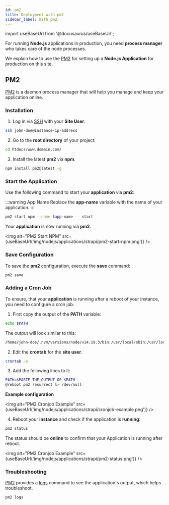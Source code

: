 ```yaml
---
id: pm2
title: Deployment with pm2
sidebar_label: With pm2
---
```


import useBaseUrl from '@docusaurus/useBaseUrl';

For running **Node.js** applications in production, you need **process manager** who takes care of the node processes.

We explain how to use the [PM2](https://pm2.keymetrics.io/) for setting up a **Node.js Application** for production on this site.

## PM2

[PM2](https://pm2.keymetrics.io/) is a daemon process manager that will help you manage and keep your application online.

### Installation

1. Log in via [SSH](../../frontend-area/ssh-ftp/#ssh-login) with your **Site User**:

```bash
ssh john-doe@instance-ip-address
```

2. Go to the **root directory** of your project:

```bash
cd htdocs/www.domain.com/
```

3. Install the latest **pm2** via **npm**.

```bash
npm install pm2@latest -g
```

### Start the Application

Use the following command to start your **application** via **pm2**:

:::warning App Name
Replace the **app-name** variable with the name of your application.
:::

```bash
pm2 start npm --name $app-name -- start
```

Your **application** is now running via **pm2**.

<img alt="PM2 Start NPM" src={useBaseUrl('img/nodejs/applications/strapi/pm2-start-npm.png')} />

### Save Configuration

To save the **pm2** configuration, execute the **save** command:

```bash
pm2 save
```

### Adding a Cron Job

To ensure, that your **application** is running after a reboot of your instance, you need to configure a cron job.

1. First copy the output of the **PATH** variable:

```bash
echo $PATH
```

The output will look similar to this:

```bash
/home/john-doe/.nvm/versions/node/v14.19.3/bin:/usr/local/sbin:/usr/local/bin:/usr/sbin:/usr/bin:/sbin:/bin
```

2. Edit the **crontab** for the **site user**.

```bash
crontab -e
```

3. Add the following lines to it:

```bash
PATH=$PASTE_THE_OUTPUT_OF_$PATH
@reboot pm2 resurrect &> /dev/null
```

**Example configuration**

<img alt="PM2 Cronjob Example" src={useBaseUrl('img/nodejs/applications/strapi/cronjob-example.png')} />

4. Reboot your **instance** and check if the application is **running**:

```bash
pm2 status
```

The  status  should be **online** to confirm that your Application is running after reboot.

<img alt="PM2 Cronjob Example" src={useBaseUrl('img/nodejs/applications/strapi/pm2-status.png')} />

### Troubleshooting

[PM2](https://pm2.keymetrics.io/) provides a [logs](https://pm2.keymetrics.io/docs/usage/log-management/) command to see the application's output, which helps troubleshoot.

```bash
pm2 logs
```